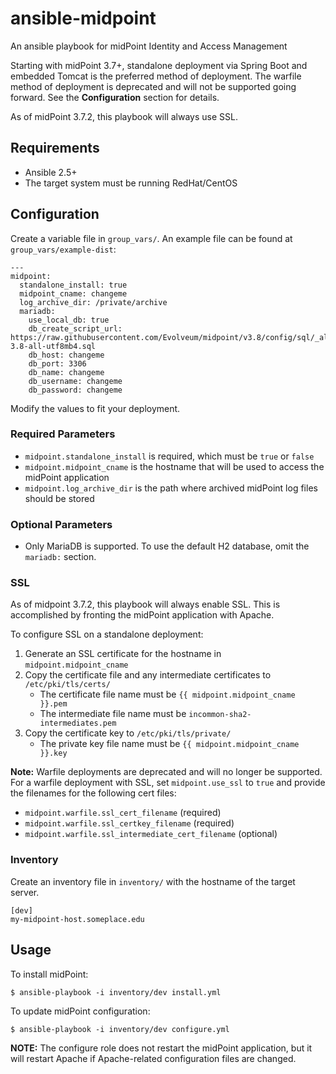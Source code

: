 # ansible-midpoint

An ansible playbook for midPoint Identity and Access Management

Starting with midPoint 3.7+, standalone deployment via Spring Boot and embedded Tomcat is the preferred method of deployment. The warfile method of deployment is deprecated and will not be supported going forward. See the **Configuration** section for details.

As of midPoint 3.7.2, this playbook will always use SSL.

## Requirements

* Ansible 2.5+
* The target system must be running RedHat/CentOS

## Configuration

Create a variable file in `group_vars/`. An example file can be found at `group_vars/example-dist`:

```
---
midpoint:
  standalone_install: true
  midpoint_cname: changeme
  log_archive_dir: /private/archive
  mariadb:
    use_local_db: true
    db_create_script_url: https://raw.githubusercontent.com/Evolveum/midpoint/v3.8/config/sql/_all/mysql-3.8-all-utf8mb4.sql
    db_host: changeme
    db_port: 3306
    db_name: changeme
    db_username: changeme
    db_password: changeme
```

Modify the values to fit your deployment.

### Required Parameters

* `midpoint.standalone_install` is required, which must be `true` or `false`
* `midpoint.midpoint_cname` is the hostname that will be used to access the midPoint application
* `midpoint.log_archive_dir` is the path where archived midPoint log files should be stored

### Optional Parameters

* Only MariaDB is supported. To use the default H2 database, omit the `mariadb:` section.

### SSL

As of midpoint 3.7.2, this playbook will always enable SSL. This is accomplished by fronting the midPoint application with Apache.

To configure SSL on a standalone deployment:
1. Generate an SSL certificate for the hostname in `midpoint.midpoint_cname`
1. Copy the certificate file and any intermediate certificates to `/etc/pki/tls/certs/`
   * The certificate file name must be `{{ midpoint.midpoint_cname }}.pem`
   * The intermediate file name must be `incommon-sha2-intermediates.pem`
1. Copy the certificate key to `/etc/pki/tls/private/`
   * The private key file name must be `{{ midpoint.midpoint_cname }}.key`

**Note:** Warfile deployments are deprecated and will no longer be supported.  
For a warfile deployment with SSL, set `midpoint.use_ssl` to `true` and provide the filenames for the following cert files:
  * `midpoint.warfile.ssl_cert_filename` (required)
  * `midpoint.warfile.ssl_certkey_filename` (required)
  * `midpoint.warfile.ssl_intermediate_cert_filename` (optional)

### Inventory

Create an inventory file in `inventory/` with the hostname of the target server.

```
[dev]
my-midpoint-host.someplace.edu
```

## Usage

To install midPoint:

```
$ ansible-playbook -i inventory/dev install.yml
```

To update midPoint configuration:

```
$ ansible-playbook -i inventory/dev configure.yml
```

**NOTE:** The configure role does not restart the midPoint application, but it will restart Apache if Apache-related configuration files are changed.
